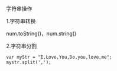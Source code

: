 字符串操作

1.字符串转换

num.toString\(\)，num.string\(\)

2.字符串分割

```
var myStr = "I,Love,You,Do,you,love,me";
mystr.split(',');
```



